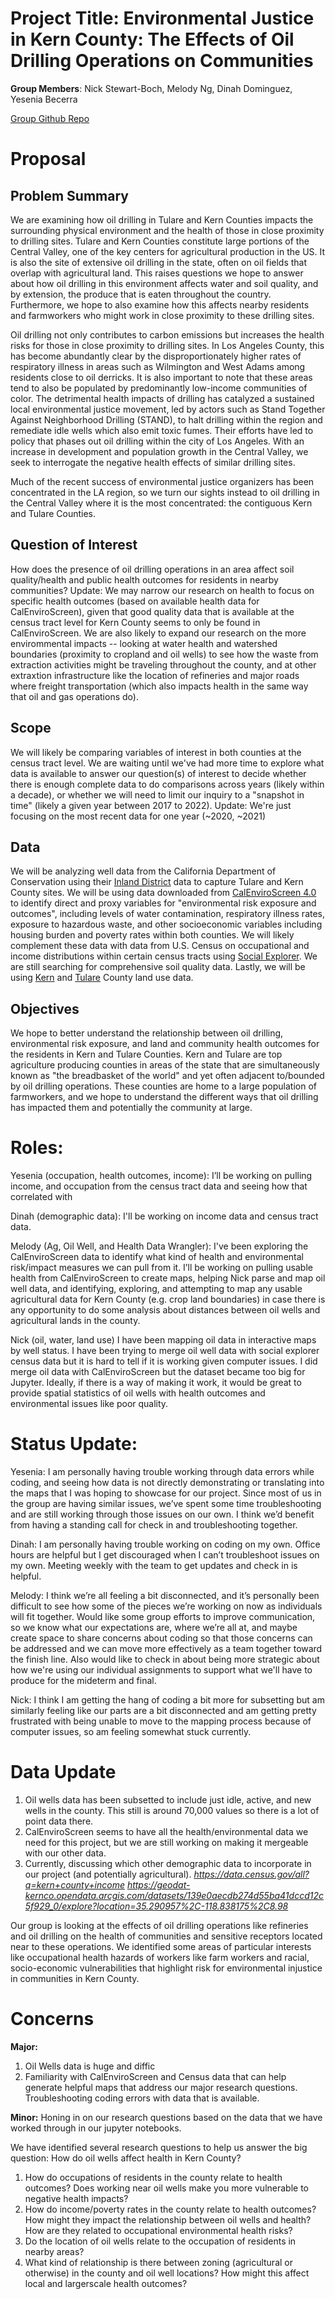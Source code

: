 # Project Title: Environmental Justice in Kern County: The Effects of Oil Drilling Operations on Communities
**Group Members**: Nick Stewart-Boch, Melody Ng, Dinah Dominguez, Yesenia Becerra

[Group Github Repo](https://github.com/ybecerra29/up221groupproject)

# Proposal

## Problem Summary
We are examining how oil drilling in Tulare and Kern Counties impacts the surrounding physical environment and the health of those in close proximity to drilling sites. Tulare and Kern Counties constitute large portions of the Central Valley, one of the key centers for agricultural production in the US. It is also the site of extensive oil drilling in the state, often on oil fields that overlap with agricultural land. This raises questions we hope to answer about how oil drilling in this environment affects water and soil quality, and by extension, the produce that is eaten throughout the country. Furthermore, we hope to also examine how this affects nearby residents and farmworkers who might work in close proximity to these drilling sites. 

Oil drilling not only contributes to carbon emissions but increases the health risks for those in close proximity to drilling sites. In Los Angeles County, this has become abundantly clear by the disproportionately higher rates of respiratory illness in areas such as Wilmington and West Adams among residents close to oil derricks. It is also important to note that these areas tend to also be populated by predominantly low-income communities of color. The detrimental health impacts of drilling has catalyzed a sustained local environmental justice movement, led by actors such as Stand Together Against Neighborhood Drilling (STAND), to halt drilling within the region and remediate idle wells which also emit toxic fumes. Their efforts have led to policy that phases out oil drilling within the city of Los Angeles. With an increase in development and population growth in the Central Valley, we seek to interrogate the negative health effects of similar drilling sites.

Much of the recent success of environmental justice organizers has been concentrated in the LA region, so we turn our sights instead to oil drilling in the Central Valley where it is the most concentrated: the contiguous Kern and Tulare Counties. 

## Question of Interest
How does the presence of oil drilling operations in an area affect soil quality/health and public health outcomes for residents in nearby communities?
Update: We may narrow our research on health to focus on specific health outcomes (based on available health data for CalEnviroScreen), given that good quality data that is available at the census tract level for Kern County seems to only be found in CalEnviroScreen. We are also likely to expand our research on the more envirommental impacts -- looking at water health and watershed boundaries (proximity to cropland and oil wells) to see how the waste from extraction activities might be traveling throughout the county, and at other extraxtion infrastructure like the location of refineries and major roads where freight transportation (which also impacts health in the same way that oil and gas operations do).

## Scope
We will likely be comparing variables of interest in both counties at the census tract level. We are waiting until we've had more time to explore what data is available to answer our question(s) of interest to decide whether there is enough complete data to do comparisons across years (likely within a decade), or whether we will need to limit our inquiry to a "snapshot in time" (likely a given year between 2017 to 2022).
Update: We're just focusing on the most recent data for one year (~2020, ~2021)

## Data
We will be analyzing well data from the California Department of Conservation using their [Inland District](https://www.conservation.ca.gov/calgem/maps/Pages/GISMapping2.aspx) data to capture Tulare and Kern County sites. We will be using data downloaded from [CalEnviroScreen 4.0](https://oehha.ca.gov/calenviroscreen/report/calenviroscreen-40) to identify direct and proxy variables for "environmental risk exposure and outcomes", including levels of water contamination, respiratory illness rates, exposure to hazardous waste, and other socioeconomic variables including housing burden and poverty rates within both counties. We will likely complement these data with data from U.S. Census on occupational and income distributions within certain census tracts using [Social Explorer](https://www.socialexplorer.com/explore-maps). We are still searching for comprehensive soil quality data. Lastly, we will be using [Kern](https://geodat-kernco.opendata.arcgis.com/datasets/ef97f3180f214f798bf188e160ccce3c_0/explore?location=35.364986%2C-118.976816%2C12.33) and [Tulare](https://tularecounty.ca.gov/rma/planning-building/zoning-entitlements/gis-data/) County land use data. 

## Objectives
We hope to better understand the relationship between oil drilling, environmental risk exposure, and land and community health outcomes for the residents in Kern and Tulare Counties. Kern and Tulare are top agriculture producing counties in areas of the state that are simultaneously known as "the breadbasket of the world" and yet often adjacent to/bounded by oil drilling operations. These counties are home to a large population of farmworkers, and we hope to understand the different ways that oil drilling has impacted them and potentially the community at large.



# Roles: 
Yesenia (occupation, health outcomes, income): I’ll be working on pulling income, and occupation from the census tract data and seeing how that correlated with  

Dinah (demographic data): I'll be working on income data and census tract data.

Melody (Ag, Oil Well, and Health Data Wrangler): I've been exploring the CalEnviroScreen data to identify what kind of health and environmental risk/impact measures we can pull from it. I’ll be working on pulling usable health from CalEnviroScreen to create maps, helping Nick parse and map oil well data, and identifying, exploring, and attempting to map any usable agricultural data for Kern County (e.g. crop land boundaries) in case there is any opportunity to do some analysis about distances between oil wells and agricultural lands in the county.

Nick (oil, water, land use) I have been mapping oil data in interactive maps by well status. I have been trying to merge oil well data with social explorer census data but it is hard to tell if it is working given computer issues. I did merge oil data with CalEnviroScreen but the dataset became too big for Jupyter. Ideally, if there is a way of making it work, it would be great to provide spatial statistics of oil wells with health outcomes and environmental issues like poor quality.

# Status Update: 
Yesenia: I am personally having trouble working through data errors while coding, and seeing how data is not directly demonstrating or translating into the maps that I was hoping to showcase for our project. Since most of us in the group are having similar issues, we’ve spent some time troubleshooting and are still working through those issues on our own. I think we’d benefit from having a standing call for check in and troubleshooting together. 

Dinah: I am personally having trouble working on coding on my own. Office hours are helpful but I get discouraged when I can’t troubleshoot issues on my own. Meeting weekly with the team to get updates and check in is helpful. 

Melody: I think we’re all feeling a bit disconnected, and it’s personally been difficult to see how some of the pieces we’re working on now as individuals will fit together. Would like some group efforts to improve communication, so we know what our expectations are, where we’re all at, and maybe create space to share concerns about coding so that those concerns can be addressed and we can move more effectively as a team together toward the finish line. Also would like to check in about being more strategic about how we're using our individual assignments to support what we'll have to produce for the mideterm and final.

Nick: I think I am getting the hang of coding a bit more for subsetting but am similarly feeling like our parts are a bit disconnected and am getting pretty frustrated with being unable to move to the mapping process because of computer issues, so am feeling somewhat stuck currently. 

# Data Update
1. Oil wells data has been subsetted to include just idle, active, and new wells in the county. This still is around 70,000 values so there is a lot of point data there. 
2. CalEnviroScreen seems to have all the health/environmental data we need for this project, but we are still working on making it mergeable with our other data.
3. Currently, discussing which other demographic data to incorporate in our project (and potentially agricultural). *https://data.census.gov/all?q=kern+county+income*
*https://geodat-kernco.opendata.arcgis.com/datasets/139e0aecdb274d55ba41dccd12c5f929_0/explore?location=35.290957%2C-118.838175%2C8.98*

Our group is looking at the effects of oil drilling operations like refineries and oil drilling on the health of communities and sensitive receptors located near to these operations. We identified some areas of particular interests like occupational health hazards of workers like farm workers and racial, socio-economic vulnerabilities that highlight risk for environmental injustice in communities in Kern County.

# Concerns
**Major:** 
1. Oil Wells data is huge and diffic
2. Familiarity with CalEnviroScreen and Census data that can help generate helpful maps that address our major research questions. Troubleshooting coding errors with data that is available. 

**Minor:** Honing in on our research questions based on the data that we have worked through in our jupyter notebooks. 

We have identified several research questions to help us answer the big question: How do oil wells affect health in Kern County?
1. How do occupations of residents in the county relate to health outcomes? Does working near oil wells make you more vulnerable to negative health impacts?
2. How do income/poverty rates in the county relate to health outcomes? How might they impact the relationship between oil wells and health? How are they related to occupational environmental health risks?
3. Do the location of oil wells relate to the occupation of residents in nearby areas?
4. What kind of relationship is there between zoning (agricultural or otherwise) in the county and oil well locations? How might this affect local and largerscale health outcomes?



